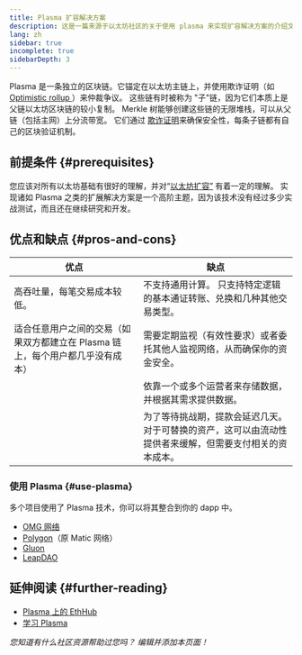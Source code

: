 ```yaml
---
title: Plasma 扩容解决方案
description: 这是一篇来源于以太坊社区的关于使用 plasma 来实现扩容解决方案的介绍文章
lang: zh
sidebar: true
incomplete: true
sidebarDepth: 3
---
```


Plasma 是一条独立的区块链。它锚定在以太坊主链上，并使用欺诈证明（如[ Optimistic rollup ](/developers/docs/scaling/layer-2-rollups/#optimistic-rollups)）来仲裁争议。 这些链有时被称为 "子"链，因为它们本质上是父链以太坊区块链的较小复制。 Merkle 树能够创建这些链的无限堆栈，可以从父链（包括主网）上分流带宽。 它们通过 [欺诈证明](/glossary/#fraud-proof)来确保安全性，每条子链都有自己的区块验证机制。

## 前提条件 {#prerequisites}

您应该对所有以太坊基础有很好的理解，并对“[以太坊扩容”](/developers/docs/scaling/) 有着一定的理解。 实现诸如 Plasma 之类的扩展解决方案是一个高阶主题，因为该技术没有经过多少实战测试，而且还在继续研究和开发。

## 优点和缺点 {#pros-and-cons}

| 优点                                                                           | 缺点                                                                                                      |
| ------------------------------------------------------------------------------ | --------------------------------------------------------------------------------------------------------- |
| 高吞吐量，每笔交易成本较低。                                                   | 不支持通用计算。 只支持特定逻辑的基本通证转账、兑换和几种其他交易类型。                                   |
| 适合任意用户之间的交易（如果双方都建立在 Plasma 链上，每个用户都几乎没有成本） | 需要定期监视（有效性要求）或者委托其他人监视网络，从而确保你的资金安全。                                  |
|                                                                                | 依靠一个或多个运营者来存储数据，并根据其需求提供数据。                                                    |
|                                                                                | 为了等待挑战期，提款会延迟几天。 对于可替换的资产，这可以由流动性提供者来缓解，但需要支付相关的资本成本。 |

### 使用 Plasma {#use-plasma}

多个项目使用了 Plasma 技术，你可以将其整合到你的 dapp 中。

- [OMG 网络](https://omg.network/)
- [ Polygon](https://polygon.technology/)（原 Matic 网络）
- [Gluon](https://gluon.network/)
- [LeapDAO](https://ipfs.leapdao.org/)

## 延伸阅读 {#further-reading}

- [Plasma 上的 EthHub](https://docs.ethhub.io/ethereum-roadmap/layer-2-scaling/plasma/)
- [学习 Plasma](https://www.learnplasma.org/en/)

_您知道有什么社区资源帮助过您吗？ 编辑并添加本页面！_
